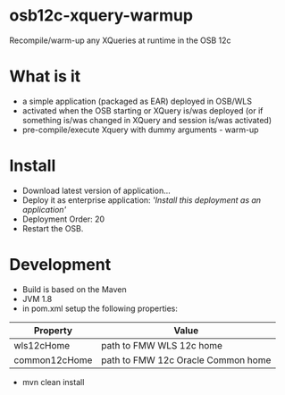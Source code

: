 # osb12c-xquery-warmup
Recompile/warm-up any XQueries at runtime in the OSB 12c

# What is it
  - a simple application (packaged as EAR) deployed in OSB/WLS
  - activated when the OSB starting or XQuery is/was deployed (or if something is/was changed in XQuery and session is/was activated)
  - pre-compile/execute Xquery with dummy arguments - warm-up 

# Install
  - Download latest version of application...
  - Deploy it as enterprise application: _'Install this deployment as an application'_
  - Deployment Order: 20
  - Restart the OSB.

# Development
  - Build is based on the Maven
  - JVM 1.8
  - in pom.xml setup the following properties:
  
| Property        | Value       |
| ------------- |-------------| 
| wls12cHome | path to FMW WLS 12c home |
| common12cHome | path to FMW 12c Oracle Common home |
  - mvn clean install
